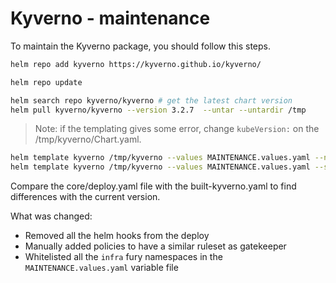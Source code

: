 # Kyverno - maintenance

To maintain the Kyverno package, you should follow this steps.

```bash
helm repo add kyverno https://kyverno.github.io/kyverno/

helm repo update

helm search repo kyverno/kyverno # get the latest chart version
helm pull kyverno/kyverno --version 3.2.7  --untar --untardir /tmp
```

> Note: if the templating gives some error, change `kubeVersion:`  on the /tmp/kyverno/Chart.yaml.

```bash
helm template kyverno /tmp/kyverno --values MAINTENANCE.values.yaml --namespace kyverno > built-kyverno.yaml
helm template kyverno /tmp/kyverno --values MAINTENANCE.values.yaml --set crds.install=true --namespace kyverno | yq 'select(.kind == "CustomResourceDefinition")' > crds.yaml
```

Compare the core/deploy.yaml file with the built-kyverno.yaml to find differences with the current version.

What was changed:
- Removed all the helm hooks from the deploy
- Manually added policies to have a similar ruleset as gatekeeper
- Whitelisted all the `infra` fury namespaces in the `MAINTENANCE.values.yaml` variable file